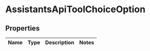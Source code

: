 # AssistantsApiToolChoiceOption

## Properties
Name | Type | Description | Notes
------------ | ------------- | ------------- | -------------
